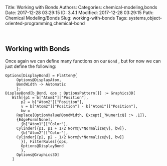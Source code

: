 Title: Working with Bonds
Authors: 
Categories: chemical-modeling,bonds
Date: 2017-12-28 03:29:15
ID: 3.4.1
Modified: 2017-12-28 03:29:15
Path: Chemical Modeling/Bonds
Slug: working-with-bonds
Tags: systems,object-oriented-programming,chemical-bond

<a id="working-with-bonds" style="width:0;height:0;margin:0;padding:0;">&zwnj;</a>

## Working with Bonds

Once again we can define many functions on our  ```Bond``` , but for now we can just define the following:

	Options[DisplayBond] = Flatten@{
	     Options@DisplayAtom,
	     BondWidth -> Automatic
	     };
	DisplayBond[b_Bond, ops : OptionsPattern[]] := Graphics3D[
	   With[{p1 = b["Atom1"]["Position"],
	       p2 = b["Atom2"]["Position"],
	       v = b["Atom2"]["Position"] - b["Atom1"]["Position"],
	       bw = 
	     Replace[OptionValue@BondWidth, Except[_?NumericQ] :> .1]},
	     {EdgeForm[None],
	       {b["Atom1"]["Color"], 
	     Cylinder[{p1, p1 + 1/2 Norm@v*Normalize@v}, bw]},
	       {b["Atom2"]["Color"], 
	     Cylinder[{p2, p2 - 1/2 Norm@v*Normalize@v}, bw]}
	       }], FilterRules[{ops,
	       Options@DisplayBond
	       },
	     Options@Graphics3D]
	   ]